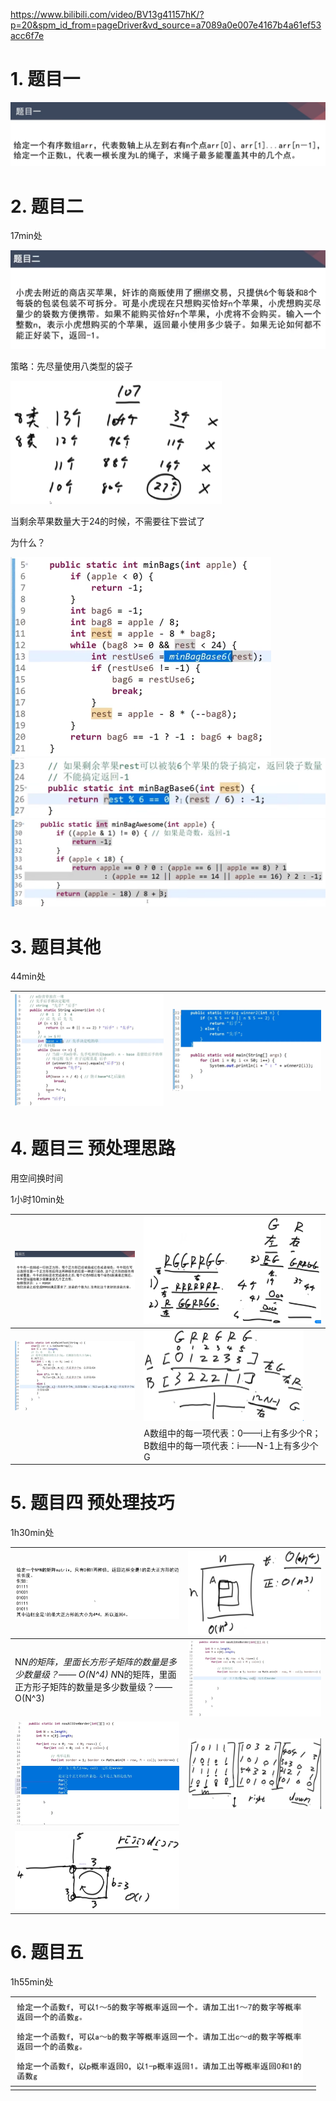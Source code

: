 https://www.bilibili.com/video/BV13g41157hK/?p=20&spm_id_from=pageDriver&vd_source=a7089a0e007e4167b4a61ef53acc6f7e

# 1. 题目一

<img src="算法相关图片/image-20240704172506681.png" alt="image-20240704172506681" style="zoom:50%;" />

 

# 2.  题目二

17min处

<img src="算法相关图片/image-20240704183701619.png" alt="image-20240704183701619" style="zoom:50%;" />

策略：先尽量使用八类型的袋子

 <img src="算法相关图片/image-20240704213236915.png" alt="image-20240704213236915" style="zoom:33%;" />

当剩余苹果数量大于24的时候，不需要往下尝试了

为什么？

<img src="算法相关图片/image-20240704214204417.png" alt="image-20240704214204417" style="zoom:50%;" />

<img src="算法相关图片/image-20240704214226644.png" alt="image-20240704214226644" style="zoom:50%;" />



<img src="算法相关图片/image-20240704215043348.png" alt="image-20240704215043348" style="zoom:50%;" />

# 3. 题目其他

44min处

| <img src="算法相关图片/image-20240704215621159.png" alt="image-20240704215621159" style="zoom:50%;" /> | <img src="算法相关图片/image-20240704221532672.png" alt="image-20240704221532672" style="zoom:50%;" /> |
| ------------------------------------------------------------ | ------------------------------------------------------------ |

# 4. 题目三 预处理思路

用空间换时间

1小时10min处

| <img src="算法相关图片/image-20240704221735894.png" alt="image-20240704221735894" style="zoom:40%;" /> | <img src="算法相关图片/image-20240708133823519.png" alt="image-20240708133823519" style="zoom: 30%;" /> |
| ------------------------------------------------------------ | ------------------------------------------------------------ |
| <img src="算法相关图片/image-20240708134616918.png" alt="image-20240708134616918" style="zoom:40%;" /> | <img src="算法相关图片/image-20240708142429062.png" alt="image-20240708142429062" style="zoom: 25%;" /> |
|                                                              | A数组中的每一项代表：0——i上有多少个R；B数组中的每一项代表：i——N-1上有多少个G |

# 5. 题目四 预处理技巧

1h30min处

| <img src="算法相关图片/image-20240708142919707.png" alt="image-20240708142919707" style="zoom:50%;" /> | <img src="算法相关图片/image-20240708143817773.png" alt="image-20240708143817773" style="zoom:25%;" /> |
| ------------------------------------------------------------ | ------------------------------------------------------------ |
| N*N的矩阵，里面长方形子矩阵的数量是多少数量级？—— O(N^4)                                     N*N的矩阵，里面正方形子矩阵的数量是多少数量级？—— O(N^3) | <img src="算法相关图片/image-20240708144315870.png" alt="image-20240708144315870" style="zoom: 75%;" /> |
| <img src="算法相关图片/image-20240708144632828.png" alt="image-20240708144632828" style="zoom:80%;" /> | <img src="算法相关图片/image-20240708144951456.png" alt="image-20240708144951456" style="zoom: 25%;" /> |
| <img src="算法相关图片/image-20240708145119101.png" alt="image-20240708145119101" style="zoom:50%;" /> |                                                              |

# 6. 题目五

1h55min处

| <img src="算法相关图片/image-20240708145332858.png" alt="image-20240708145332858" style="zoom: 45%;" /> |      |
| ------------------------------------------------------------ | ---- |
|                                                              |      |



















































































